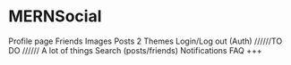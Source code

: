 # MERNSocial
Profile page
Friends 
Images
Posts
2 Themes
Login/Log out (Auth)
//////TO DO //////
A lot of things Search (posts/friends) Notifications FAQ +++

